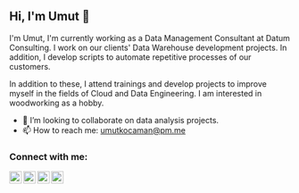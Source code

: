 ## Hi, I'm Umut 👋

I'm Umut, I'm currently working as a Data Management Consultant at Datum Consulting. I work on our clients' Data Warehouse development projects. In addition, I develop scripts to automate repetitive processes of our customers.

In addition to these, I attend trainings and develop projects to improve myself in the fields of Cloud and Data Engineering. I am interested in woodworking as a hobby.

- 👯 I’m looking to collaborate on data analysis projects. 
- 📫 How to reach me: umutkocaman@pm.me

### Connect with me:
[<img align="left" alt="uckocaman | Twitter" width="22px" src="https://cdn.jsdelivr.net/npm/simple-icons@v3/icons/twitter.svg" />](https://twitter.com/uckocaman)
[<img align="left" alt="Umut Can Kocaman | LinkedIn" width="22px" src="https://cdn.jsdelivr.net/npm/simple-icons@v3/icons/linkedin.svg" />](https://www.linkedin.com/in/umutcankocaman/)
[<img align="left" alt="Umut Can Kocaman | Kaggle" width="22px" src="https://cdn.jsdelivr.net/npm/simple-icons@3.4.1/icons/kaggle.svg"/>](https://www.kaggle.com/umutc4n)
[<img align="left" alt="Umut Can Kocaman | Stackoverflow" width="22px" src="https://cdn.jsdelivr.net/npm/simple-icons@3.4.1/icons/stackoverflow.svg"/>](https://stackoverflow.com/users/13325358/uckocaman)
